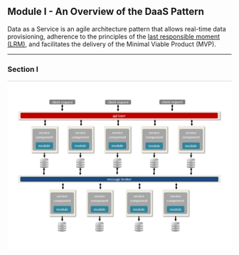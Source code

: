 ## Module I - An Overview of the DaaS Pattern

Data as a Service is an agile architecture pattern that allows real-time data provisioning, adherence to the principles of the [last responsible moment (LRM)](lrm.md), and facilitates the delivery of the Minimal Viable Product (MVP).

---

### Section I
<a name="daas-pattern"></a>
![DaaS Pattern](daas-pattern.png)